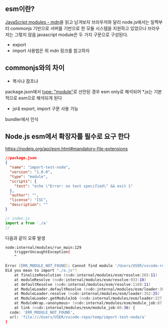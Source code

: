 ## esm이란?
[JavaScript modules - mdn](https://developer.mozilla.org/ko/docs/Web/JavaScript/Guide/Modules)을 읽고 남겨보자
브라우저와 달리 node.js에서는 일찍부터 commonjs 기반으로 서버를 기반으로 한 모듈 시스템을 지원하고 있었으나 브라우저는 그렇지 않음
javascript module은 두 가지 구문으로 구성된다.
- export
- import
사용법은 위 mdn 링크를 참고하자

## commonjs와의 차이
- 복사냐 참조냐

package.json에서 [type: "module"](https://nodejs.org/api/packages.html#type)로  선언된 경우 esm only로 해석되어 *.js는 기본적으로 esm으로 해석되게 된다
- js내 export, import 구문 사용 가능

bundler에서 인식

## Node.js esm에서 확장자를 필수로 요구 한다
https://nodejs.org/api/esm.html#mandatory-file-extensions

```json
//package.json
{
  "name": "import-test-node",
  "version": "1.0.0",
  "type": "module",
  "scripts": {
    "test": "echo \"Error: no test specified\" && exit 1"
  },
  "author": "",
  "license": "ISC",
  "description": ""
}
```

```js
// index.js
import a from './a'
//
```

다음과 같이 오류 발생
```zsh
node:internal/modules/run_main:129
    triggerUncaughtException(
    ^

Error [ERR_MODULE_NOT_FOUND]: Cannot find module '/Users/USER/vscode-repo/temp/import-test-node/a' imported from /Users/USER/vscode-repo/temp/import-test-node/import.js
Did you mean to import "./a.js"?
    at finalizeResolution (node:internal/modules/esm/resolve:265:11)
    at moduleResolve (node:internal/modules/esm/resolve:933:10)
    at defaultResolve (node:internal/modules/esm/resolve:1169:11)
    at ModuleLoader.defaultResolve (node:internal/modules/esm/loader:383:12)
    at ModuleLoader.resolve (node:internal/modules/esm/loader:352:25)
    at ModuleLoader.getModuleJob (node:internal/modules/esm/loader:227:38)
    at ModuleWrap.<anonymous> (node:internal/modules/esm/module_job:87:39)
    at link (node:internal/modules/esm/module_job:86:36) {
  code: 'ERR_MODULE_NOT_FOUND',
  url: 'file:///Users/USER/vscode-repo/temp/import-test-node/a'
}
```